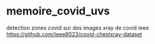 # memoire_covid_uvs
detection zones covid sur des images xray de covid ieee https://github.com/ieee8023/covid-chestxray-dataset
